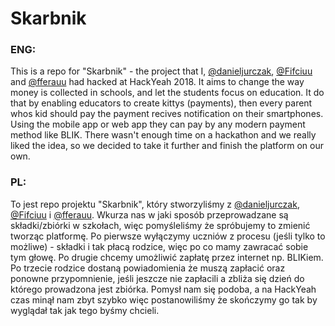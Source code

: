 # Skarbnik

### ENG:
This is a repo for "Skarbnik" - the project that I, [@danieljurczak]( https://github.com/danieljurczak ), [@Fifciuu]( https://github.com/FilipJedrasik ) and [@fferauu]( https://github.com/fferauu ) had hacked at HackYeah 2018. It aims to change the way money is collected in schools, and let the students focus on education. It do that by enabling educators to create kittys (payments), then every parent whos kid should pay the payment recives notification on their smartphones. Using the mobile app or web app they can pay by any modern payment method like BLIK. There wasn't enough time on a hackathon and we really liked the idea, so we decided to take it further and finish the platform on our own.

### PL:
To jest repo projektu "Skarbnik", który stworzyliśmy z [@danieljurczak]( https://github.com/danieljurczak ), [@Fifciuu]( https://github.com/FilipJedrasik ) i [@fferauu]( https://github.com/fferauu ). Wkurza nas w jaki sposób przeprowadzane są składki/zbiórki w szkołach, więc pomyśleliśmy że spróbujemy to zmienić tworząc platformę. Po pierwsze wyłączymy uczniów z procesu (jeśli tylko to możliwe) - składki i tak płacą rodzice, więc po co mamy zawracać sobie tym głowę. Po drugie chcemy umożliwić zapłatę przez internet np. BLIKiem. Po trzecie rodzice dostaną powiadomienia że muszą zapłacić oraz ponowne przypomnienie, jeśli jeszcze nie zapłacili a zbliża się dzień do którego prowadzona jest zbiórka. Pomysł nam się podoba, a na HackYeah czas minął nam zbyt szybko więc postanowiliśmy że skończymy go tak by wyglądał tak jak tego byśmy chcieli.
